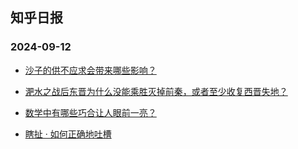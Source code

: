 ## 知乎日报 
### 2024-09-12

+ [沙子的供不应求会带来哪些影响？](https://daily.zhihu.com/story/9775379)

+ [淝水之战后东晋为什么没能乘胜灭掉前秦，或者至少收复西晋失地？](https://daily.zhihu.com/story/9775380)

+ [数学中有哪些巧合让人眼前一亮？](https://daily.zhihu.com/story/9775390)

+ [瞎扯 · 如何正确地吐槽](https://daily.zhihu.com/story/9775395)

